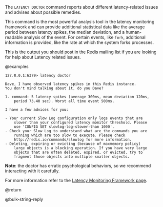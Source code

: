 The `LATENCY DOCTOR` command reports about different latency-related issues and advises about possible remedies.

This command is the most powerful analysis tool in the latency monitoring framework and can provide additional statistical data like the average period between latency spikes, the median deviation, and a human-readable analysis of the event. For certain events, like `fork`, additional information is provided, like the rate at which the system forks processes.

This is the output you should post in the Redis mailing list if you are looking for help about Latency related issues.

@examples

```
127.0.0.1:6379> latency doctor

Dave, I have observed latency spikes in this Redis instance.
You don't mind talking about it, do you Dave?

1. command: 5 latency spikes (average 300ms, mean deviation 120ms,
    period 73.40 sec). Worst all time event 500ms.

I have a few advices for you:

- Your current Slow Log configuration only logs events that are
    slower than your configured latency monitor threshold. Please
    use 'CONFIG SET slowlog-log-slower-than 1000'.
- Check your Slow Log to understand what are the commands you are
    running which are too slow to execute. Please check
    http://redis.io/commands/slowlog for more information.
- Deleting, expiring or evicting (because of maxmemory policy)
    large objects is a blocking operation. If you have very large
    objects that are often deleted, expired, or evicted, try to
    fragment those objects into multiple smaller objects.
```

**Note:** the doctor has erratic psychological behaviors, so we recommend interacting with it carefully.

For more information refer to the [Latency Monitoring Framework page][lm].

[lm]: /topics/latency-monitor

@return

@bulk-string-reply
